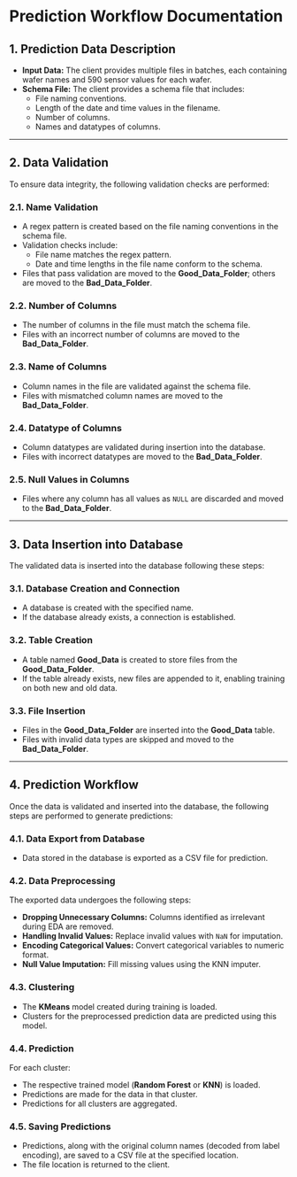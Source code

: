 # Prediction Workflow Documentation

## 1. Prediction Data Description
- **Input Data:** The client provides multiple files in batches, each containing wafer names and 590 sensor values for each wafer.
- **Schema File:** The client provides a schema file that includes:
  - File naming conventions.
  - Length of the date and time values in the filename.
  - Number of columns.
  - Names and datatypes of columns.

---

## 2. Data Validation
To ensure data integrity, the following validation checks are performed:

### 2.1. Name Validation
- A regex pattern is created based on the file naming conventions in the schema file.
- Validation checks include:
  - File name matches the regex pattern.
  - Date and time lengths in the file name conform to the schema.
- Files that pass validation are moved to the **Good_Data_Folder**; others are moved to the **Bad_Data_Folder**.

### 2.2. Number of Columns
- The number of columns in the file must match the schema file.
- Files with an incorrect number of columns are moved to the **Bad_Data_Folder**.

### 2.3. Name of Columns
- Column names in the file are validated against the schema file.
- Files with mismatched column names are moved to the **Bad_Data_Folder**.

### 2.4. Datatype of Columns
- Column datatypes are validated during insertion into the database.
- Files with incorrect datatypes are moved to the **Bad_Data_Folder**.

### 2.5. Null Values in Columns
- Files where any column has all values as `NULL` are discarded and moved to the **Bad_Data_Folder**.

---

## 3. Data Insertion into Database
The validated data is inserted into the database following these steps:

### 3.1. Database Creation and Connection
- A database is created with the specified name.
- If the database already exists, a connection is established.

### 3.2. Table Creation
- A table named **Good_Data** is created to store files from the **Good_Data_Folder**.
- If the table already exists, new files are appended to it, enabling training on both new and old data.

### 3.3. File Insertion
- Files in the **Good_Data_Folder** are inserted into the **Good_Data** table.
- Files with invalid data types are skipped and moved to the **Bad_Data_Folder**.

---

## 4. Prediction Workflow
Once the data is validated and inserted into the database, the following steps are performed to generate predictions:

### 4.1. Data Export from Database
- Data stored in the database is exported as a CSV file for prediction.

### 4.2. Data Preprocessing
The exported data undergoes the following steps:
- **Dropping Unnecessary Columns:** Columns identified as irrelevant during EDA are removed.
- **Handling Invalid Values:** Replace invalid values with `NaN` for imputation.
- **Encoding Categorical Values:** Convert categorical variables to numeric format.
- **Null Value Imputation:** Fill missing values using the KNN imputer.

### 4.3. Clustering
- The **KMeans** model created during training is loaded.
- Clusters for the preprocessed prediction data are predicted using this model.

### 4.4. Prediction
For each cluster:
- The respective trained model (**Random Forest** or **KNN**) is loaded.
- Predictions are made for the data in that cluster.
- Predictions for all clusters are aggregated.

### 4.5. Saving Predictions
- Predictions, along with the original column names (decoded from label encoding), are saved to a CSV file at the specified location.
- The file location is returned to the client.
